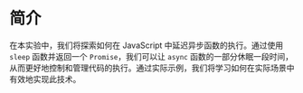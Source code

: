# 简介

在本实验中，我们将探索如何在 JavaScript 中延迟异步函数的执行。通过使用 `sleep` 函数并返回一个 `Promise`，我们可以让 `async` 函数的一部分休眠一段时间，从而更好地控制和管理代码的执行。通过实际示例，我们将学习如何在实际场景中有效地实现此技术。
